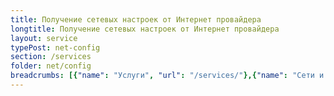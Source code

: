 ```yaml
---
title: Получение сетевых настроек от Интернет провайдера
longtitle: Получение сетевых настроек от Интернет провайдера
layout: service
typePost: net-config
section: /services
folder: net/config
breadcrumbs: [{"name": "Услуги", "url": "/services/"},{"name": "Сети и интернет", "url": "/services/net/"},{"name": "Настройка", "url":  "/services/net/config/"}]
---
```


